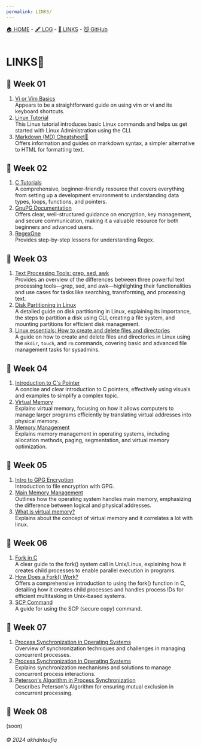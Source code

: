 ```yaml
---
permalink: LINKS/
---
```

[🏠 HOME](https://akhdntaufiq.github.io/os242) - [🖋️ LOG](https://akhdntaufiq.github.io/os242/TXT/mylog.txt) - [🔗 LINKS](https://akhdntaufiq.github.io/os242/LINKS) - [😼 GitHub](https://github.com/akhdntaufiq/os242)
<br>
<br>

# LINKS🔗

## 🐊 Week 01
1. [Vi or Vim Basics](https://youtu.be/ggSyF1SVFr4?si=YX-tBLT256YaNXov) <br>
    Appears to be a straightforward guide on using vim or vi and its keyboard shortcuts.
2. [Linux Tutorial](https://youtu.be/v_1zB2WNN14) <br>
    This Linux tutorial introduces basic Linux commands and helps us get started with Linux Administration using the CLI.
3. [Markdown (MD) Cheatsheet📃](https://www.markdownguide.org/cheat-sheet/) <br>
    Offers information and guides on markdown syntax, a simpler alternative to HTML for formatting text.

## 🐊 Week 02
1. [C Tutorials](https://www.learn-c.org/) <br>
    A comprehensive, beginner-friendly resource that covers everything from setting up a development environment to understanding data types, loops, functions, and pointers.
2. [GnuPG Documentation](https://gnupg.org/documentation/guides.html) <br>
   Offers clear, well-structured guidance on encryption, key management, and secure communication, making it a valuable resource for both beginners and advanced users.
3. [RegexOne](https://regexone.com/) <br>
   Provides step-by-step lessons for understanding Regex.

## 🐊 Week 03
1. [Text Processing Tools: grep, sed, awk](https://www.baeldung.com/linux/grep-sed-awk-differences) <br>
    Provides an overview of the differences between three powerful text processing tools—grep, sed, and awk—highlighting their functionalities and use cases for tasks like searching, transforming, and processing text.
2. [Disk Partitioning in Linux](https://www.geeksforgeeks.org/disk-partitioning-in-linux/) <br>
    A detailed guide on disk partitioning in Linux, explaining its importance, the steps to partition a disk using CLI, creating a file system, and mounting partitions for efficient disk management.
3. [Linux essentials: How to create and delete files and directories](https://www.redhat.com/sysadmin/create-delete-files-directories-linux) <br>
    A guide on how to create and delete files and directories in Linux using the `mkdir`, `touch`, and `rm` commands, covering basic and advanced file management tasks for sysadmins.

## 🐊 Week 04
1. [Introduction to C's Pointer](https://youtu.be/f2i0CnUOniA) <br>
    A concise and clear introduction to C pointers, effectively using visuals and examples to simplify a complex topic.
2. [Virtual Memory](https://www.youtube.com/watch?v=qlH4-oHnBb8&ab_channel=DavidBlack-Schaffer) <br>
   Explains virtual memory, focusing on how it allows computers to manage larger programs efficiently by translating virtual addresses into physical memory.
4. [Memory Management](https://www.tutorialspoint.com/operating_system/os_memory_management.htm) <br>
    Explains memory management in operating systems, including allocation methods, paging, segmentation, and virtual memory optimization.

## 🐊 Week 05
1. [Intro to GPG Encryption](https://www.youtube.com/watch?v=DMGIlj7u7Eo&pp=ygUNcnNhIGxpbnV4IGdwZw%3D%3D) <br>
   Introduction to file encryption with GPG.
2. [Main Memory Management](https://www.youtube.com/watch?v=Ag4p5yCqte8&ab_channel=SolvingSkills) <br>
   Outlines how the operating system handles main memory, emphasizing the difference between logical and physical addresses.
3. [What is virtual memory?](https://tldp.org/LDP/sag/html/vmintro.html#:~:text=Linux%20supports%20virtual%20memory%2C%20that,be%20used%20for%20another%20purpose.) <br>
   Explains about the concept of virtual memory and it correlates a lot with linux.

## 🐊 Week 06
1. [Fork in C](https://www.geeksforgeeks.org/fork-system-call/) <br>
A clear guide to the fork() system call in Unix/Linux, explaining how it creates child processes to enable parallel execution in programs.
2.  [How Does a Fork() Work?](https://www.section.io/engineering-education/fork-in-c-programming-language/) <br>
Offers a comprehensive introduction to using the fork() function in C, detailing how it creates child processes and handles process IDs for efficient multitasking in Unix-based systems.
3. [SCP Command](https://linuxize.com/post/how-to-use-scp-command-to-securely-transfer-files/) <br>
A guide for using the SCP (secure copy) command.

## 🐊 Week 07
1. [Process Synchronization in Operating Systems](https://www.cs.uic.edu/~jbell/CourseNotes/OperatingSystems/5_Synchronization.html) <br>
   Overview of synchronization techniques and challenges in managing concurrent processes.
2. [Process Synchronization in Operating Systems](https://www.studytonight.com/operating-system/process-synchronization) <br>
   Explains synchronization mechanisms and solutions to manage concurrent process interactions.
3. [Peterson's Algorithm in Process Synchronization](https://www.geeksforgeeks.org/petersons-algorithm-in-process-synchronization/) <br>
   Describes Peterson's Algorithm for ensuring mutual exclusion in concurrent processing.

## 🐊 Week 08
(soon)
###### © 2024 akhdntaufiq


